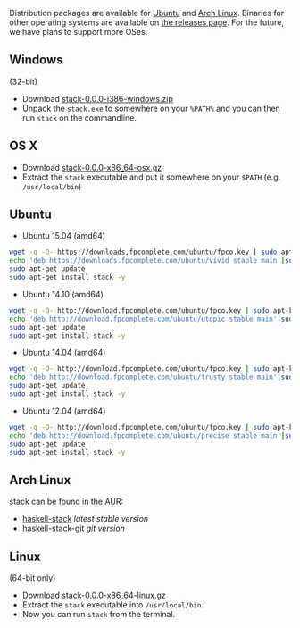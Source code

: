 Distribution packages are available for [Ubuntu](#ubuntu) and [Arch Linux](#arch-linux). Binaries for other operating systems are available on [the releases page](https://github.com/fpco/stack/releases). For the future, we have plans to support more OSes.

## Windows

(32-bit)

* Download [stack-0.0.0-i386-windows.zip](https://github.com/fpco/stack/releases/download/v0.0.0-beta/stack-0.0.0-i386-windows.zip)
* Unpack the `stack.exe` to somewhere on your `%PATH%` and you can then run `stack` on the commandline.

## OS X

* Download [stack-0.0.0-x86_64-osx.gz](https://github.com/fpco/stack/releases/download/v0.0.0-beta/stack-0.0.0-x86_64-osx.gz)
* Extract the `stack` executable and put it somewhere on your `$PATH` (e.g. `/usr/local/bin`)

## Ubuntu

* Ubuntu 15.04 (amd64)

```sh
wget -q -O- https://downloads.fpcomplete.com/ubuntu/fpco.key | sudo apt-key add -
echo 'deb https://downloads.fpcomplete.com/ubuntu/vivid stable main'|sudo tee /etc/apt/sources.list.d/fpco.list
sudo apt-get update
sudo apt-get install stack -y
```

* Ubuntu 14.10 (amd64)

```sh
wget -q -O- http://download.fpcomplete.com/ubuntu/fpco.key | sudo apt-key add -
echo 'deb http://download.fpcomplete.com/ubuntu/utopic stable main'|sudo tee /etc/apt/sources.list.d/fpco.list
sudo apt-get update
sudo apt-get install stack -y
```

* Ubuntu 14.04 (amd64)

```sh
wget -q -O- http://download.fpcomplete.com/ubuntu/fpco.key | sudo apt-key add -
echo 'deb http://download.fpcomplete.com/ubuntu/trusty stable main'|sudo tee /etc/apt/sources.list.d/fpco.list
sudo apt-get update
sudo apt-get install stack -y
```

* Ubuntu 12.04 (amd64)

```sh
wget -q -O- http://download.fpcomplete.com/ubuntu/fpco.key | sudo apt-key add -
echo 'deb http://download.fpcomplete.com/ubuntu/precise stable main'|sudo tee /etc/apt/sources.list.d/fpco.list
sudo apt-get update
sudo apt-get install stack -y
```
## Arch Linux

stack can be found in the AUR:
  - [haskell-stack](https://aur4.archlinux.org/packages/haskell-stack/) _latest stable version_
  - [haskell-stack-git](https://aur4.archlinux.org/packages/haskell-stack-git/) _git version_

## Linux

(64-bit only)

* Download [stack-0.0.0-x86_64-linux.gz](https://github.com/fpco/stack/releases/download/v0.0.0-beta/stack-0.0.0-x86_64-linux.gz)
* Extract the `stack` executable into `/usr/local/bin`.
* Now you can run `stack` from the terminal.